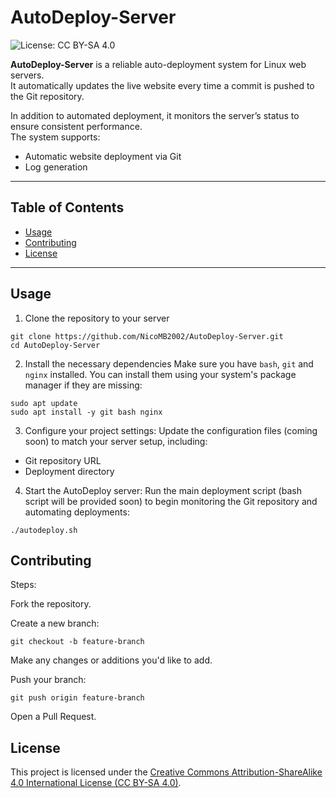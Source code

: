 # AutoDeploy-Server

![License: CC BY-SA 4.0](https://img.shields.io/badge/License-CC%20BY--SA%204.0-lightgrey.svg)

**AutoDeploy-Server** is a reliable auto-deployment system for Linux web servers.  
It automatically updates the live website every time a commit is pushed to the Git repository.

In addition to automated deployment, it monitors the server’s status to ensure consistent performance.  
The system supports:
- Automatic website deployment via Git
- Log generation

---

## Table of Contents

- [Usage](#usage)
- [Contributing](#contributing)
- [License](#license)

---

## Usage
1. Clone the repository to your server
```
git clone https://github.com/NicoMB2002/AutoDeploy-Server.git
cd AutoDeploy-Server
```
2. Install the necessary dependencies
  Make sure you have ``bash``, ``git`` and ``nginx`` installed.
  You can install them using your system's package manager if they are missing:
```
sudo apt update
sudo apt install -y git bash nginx 
```
3. Configure your project settings:
  Update the configuration files (coming soon) to match your server setup, including:
  - Git repository URL
  - Deployment directory
4. Start the AutoDeploy server:
  Run the main deployment script (bash script will be provided soon) to begin
  monitoring the Git repository and automating deployments:
```
./autodeploy.sh
```

## Contributing


Steps:

Fork the repository.

Create a new branch:

```
git checkout -b feature-branch
```
Make any changes or additions you'd like to add.

Push your branch:

```
git push origin feature-branch
```
Open a Pull Request.

##  License
This project is licensed under the [Creative Commons Attribution-ShareAlike 4.0 International License (CC BY-SA 4.0)](https://creativecommons.org/licenses/by-sa/4.0/).
